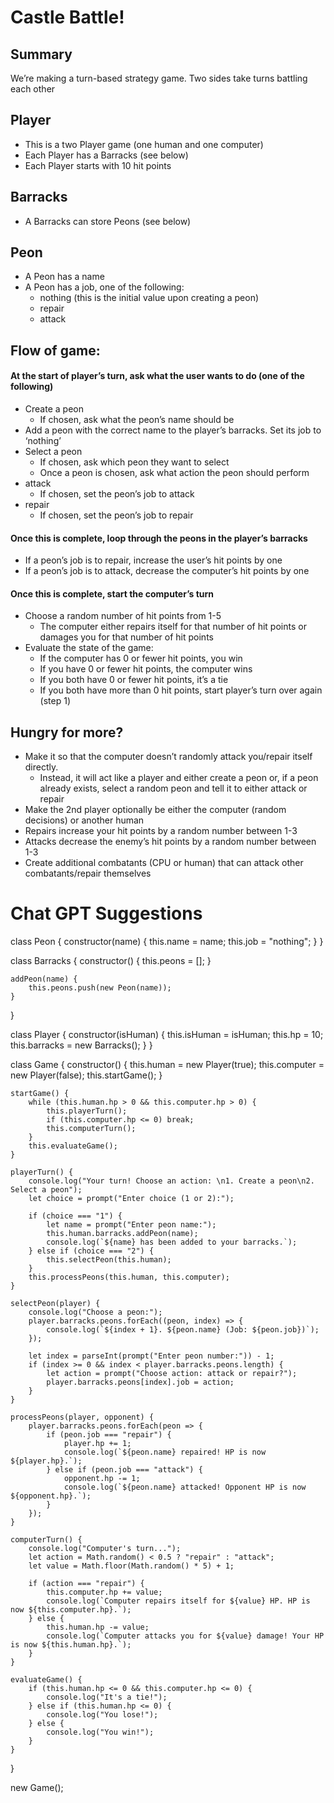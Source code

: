 # Castle Battle!
## Summary
We’re making a turn-based strategy game. Two sides take turns battling each other

## Player
* This is a two Player game (one human and one computer)
* Each Player has a Barracks (see below)
* Each Player starts with 10 hit points

## Barracks
* A Barracks can store Peons (see below)

## Peon
* A Peon has a name
* A Peon has a job, one of the following:
  * nothing (this is the initial value upon creating a peon)
  * repair
  * attack

## Flow of game:

#### At the start of player’s turn, ask what the user wants to do (one of the following)
* Create a peon
  * If chosen, ask what the peon’s name should be
* Add a peon with the correct name to the player’s barracks. Set its job to ‘nothing’
* Select a peon
  * If chosen, ask which peon they want to select
  * Once a peon is chosen, ask what action the peon should perform
* attack
  * If chosen, set the peon’s job to attack
* repair
  * If chosen, set the peon’s job to repair

#### Once this is complete, loop through the peons in the player’s barracks
* If a peon’s job is to repair, increase the user’s hit points by one
* If a peon’s job is to attack, decrease the computer’s hit points by one

#### Once this is complete, start the computer’s turn
* Choose a random number of hit points from 1-5
  * The computer either repairs itself for that number of hit points or damages you for that number of hit points
* Evaluate the state of the game:
  * If the computer has 0 or fewer hit points, you win
  * If you have 0 or fewer hit points, the computer wins
  * If you both have 0 or fewer hit points, it’s a tie
  * If you both have more than 0 hit points, start player’s turn over again (step 1)

## Hungry for more?
* Make it so that the computer doesn’t randomly attack you/repair itself directly. 
  * Instead, it will act like a player and either create a peon or, if a peon already exists, select a random peon and tell it to either attack or repair
* Make the 2nd player optionally be either the computer (random decisions) or another human
* Repairs increase your hit points by a random number between 1-3
* Attacks decrease the enemy’s hit points by a random number between 1-3
* Create additional combatants (CPU or human) that can attack other combatants/repair themselves


# Chat GPT Suggestions

class Peon {
    constructor(name) {
        this.name = name;
        this.job = "nothing";
    }
}

class Barracks {
    constructor() {
        this.peons = [];
    }

    addPeon(name) {
        this.peons.push(new Peon(name));
    }
}

class Player {
    constructor(isHuman) {
        this.isHuman = isHuman;
        this.hp = 10;
        this.barracks = new Barracks();
    }
}

class Game {
    constructor() {
        this.human = new Player(true);
        this.computer = new Player(false);
        this.startGame();
    }

    startGame() {
        while (this.human.hp > 0 && this.computer.hp > 0) {
            this.playerTurn();
            if (this.computer.hp <= 0) break;
            this.computerTurn();
        }
        this.evaluateGame();
    }

    playerTurn() {
        console.log("Your turn! Choose an action: \n1. Create a peon\n2. Select a peon");
        let choice = prompt("Enter choice (1 or 2):");

        if (choice === "1") {
            let name = prompt("Enter peon name:");
            this.human.barracks.addPeon(name);
            console.log(`${name} has been added to your barracks.`);
        } else if (choice === "2") {
            this.selectPeon(this.human);
        }
        this.processPeons(this.human, this.computer);
    }

    selectPeon(player) {
        console.log("Choose a peon:");
        player.barracks.peons.forEach((peon, index) => {
            console.log(`${index + 1}. ${peon.name} (Job: ${peon.job})`);
        });

        let index = parseInt(prompt("Enter peon number:")) - 1;
        if (index >= 0 && index < player.barracks.peons.length) {
            let action = prompt("Choose action: attack or repair?");
            player.barracks.peons[index].job = action;
        }
    }

    processPeons(player, opponent) {
        player.barracks.peons.forEach(peon => {
            if (peon.job === "repair") {
                player.hp += 1;
                console.log(`${peon.name} repaired! HP is now ${player.hp}.`);
            } else if (peon.job === "attack") {
                opponent.hp -= 1;
                console.log(`${peon.name} attacked! Opponent HP is now ${opponent.hp}.`);
            }
        });
    }

    computerTurn() {
        console.log("Computer's turn...");
        let action = Math.random() < 0.5 ? "repair" : "attack";
        let value = Math.floor(Math.random() * 5) + 1;

        if (action === "repair") {
            this.computer.hp += value;
            console.log(`Computer repairs itself for ${value} HP. HP is now ${this.computer.hp}.`);
        } else {
            this.human.hp -= value;
            console.log(`Computer attacks you for ${value} damage! Your HP is now ${this.human.hp}.`);
        }
    }

    evaluateGame() {
        if (this.human.hp <= 0 && this.computer.hp <= 0) {
            console.log("It's a tie!");
        } else if (this.human.hp <= 0) {
            console.log("You lose!");
        } else {
            console.log("You win!");
        }
    }
}

new Game();
